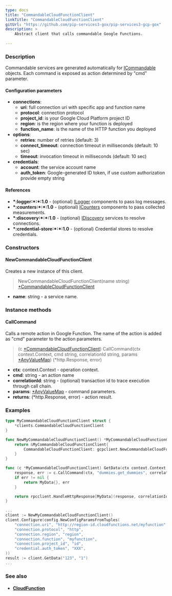```yaml
---
type: docs
title: "CommandableCloudFunctionClient"
linkTitle: "CommandableCloudFunctionClient"
gitUrl: "https://github.com/pip-services3-gox/pip-services3-gcp-gox"
description: >
    Abstract client that calls commandable Google Functions.
 
---
```


### Description

Commandable services are generated automatically for [ICommandable](../../../commons/commands/icommandable) objects. Each command is exposed as action determined by "cmd" parameter.


#### Configuration parameters

- **connections**:
    - **uri**:           full connection uri with specific app and function name
    - **protocol**:      connection protocol
    - **project_id**:    is your Google Cloud Platform project ID
    - **region**:        is the region where your function is deployed
    - **function_name**: is the name of the HTTP function you deployed
- **options**:
	- **retries**: number of retries (default: 3)
	- **connect_timeout**: connection timeout in milliseconds (default: 10 sec)
	- **timeout**: invocation timeout in milliseconds (default: 10 sec)
- **credentials**:
    - **account**: the service account name
    - **auth_token**: Google-generated ID token, if use custom authorization provide empty string

#### References
- **\*:logger:\*:\*:1.0** - (optional) [ILogger](../../../components/log/ilogger) components to pass log messages.
- **\*:counters:\*:\*:1.0** - (optional) [ICounters](../../../components/count/icounters) components to pass collected measurements.
- **\*:discovery:\*:\*:1.0** - (optional) [IDiscovery](../../../components/connect/idiscovery) services to resolve connections.
- **\*:credential-store:\*:\*:1.0** - (optional) Credential stores to resolve credentials.

### Constructors

#### NewCommandableCloudFunctionClient
Creates a new instance of this client.

> NewCommandableCloudFunctionClient(name string) [*CommandableCloudFunctionClient]()

- **name**: string - a service name.


### Instance methods

#### CallCommand
Calls a remote action in Google Function.
The name of the action is added as "cmd" parameter
to the action parameters. 

> (c [*CommandableCloudFunctionClient]()) CallCommand(ctx context.Context, cmd string, correlationId string, params [*AnyValueMap](../../../commons/data/any_value_map)) (*http.Response, error)

- **ctx**: context.Context - operation context.
- **cmd**: string - an action name
- **correlationId**: string - (optional) transaction id to trace execution through call chain.
- **params**: [*AnyValueMap](../../../commons/data/any_value_map) - command parameters.
- **returns**: (*http.Response, error) - action result.


### Examples

```go
type MyCommandableCloudFunctionClient struct {
	*clients.CommandableCloudFunctionClient
}

func NewMyCommandableCloudFunctionClient() *MyCommandableCloudFunctionClient {
	return &MyCommandableCloudFunctionClient{
		CommandableCloudFunctionClient: gcpclient.NewCommandableCloudFunctionClient(),
	}
}

func (c *MyCommandableCloudFunctionClient) GetData(ctx context.Context, correlationId string, id string) MyData {
	response, err := c.CallCommand(ctx, "dummies.get_dummies", correlationId, cdata.NewAnyValueMapFromTuples("id", id))
	if err != nil {
		return MyData{}, err
	}

	return rpcclient.HandleHttpResponse[MyData](response, correlationId)
}

...
client := NewMyCommandableCloudFunctionClient()
client.Configure(config.NewConfigParamsFromTuples(
	"connection.uri", "http://region-id.cloudfunctions.net/myfunction",
	"connection.protocol", "http",
	"connection.region", "region",
	"connection.function", "myfunction",
	"connection.project_id", "id",
	"credential.auth_token", "XXX",
))
result := client.GetData("123", "1")
...
```

### See also
- #### [CloudFunction](../../containers/cloud_function/)
